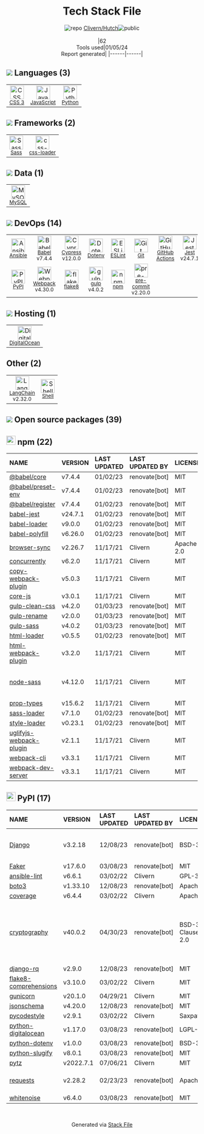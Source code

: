 <!--
&lt;--- Readme.md Snippet without images Start ---&gt;
## Tech Stack
Clivern/Hutch is built on the following main stack:

- [DigitalOcean](https://www.digitalocean.com/) – Cloud Hosting
- [Ansible](http://www.ansible.com/) – Server Configuration and Automation
- [Jest](http://facebook.github.io/jest/) – Javascript Testing Framework
- [gulp](http://gulpjs.com/) – JS Build Tools / JS Task Runners
- [Python](https://www.python.org) – Languages
- [MySQL](http://www.mysql.com) – Databases
- [Sass](http://sass-lang.com/) – CSS Pre-processors / Extensions
- [JavaScript](https://developer.mozilla.org/en-US/docs/Web/JavaScript) – Languages
- [pre-commit](http://jish.github.io/pre-commit/) – Git Tools
- [Webpack](http://webpack.js.org) – JS Build Tools / JS Task Runners
- [Babel](http://babeljs.io/) – JavaScript Compilers
- [ESLint](http://eslint.org/) – Code Review
- [Shell](https://en.wikipedia.org/wiki/Shell_script) – Shells
- [flake8](https://github.com/PyCQA/flake8) – Code Review
- [css-loader](https://github.com/webpack-contrib/css-loader) – CSS Pre-processors / Extensions
- [Cypress](https://www.cypress.io/) – Javascript Testing Framework
- [GitHub Actions](https://github.com/features/actions) – Continuous Integration
- [LangChain](https://github.com/hwchase17/langchain) – Large Language Model Tools

Full tech stack [here](/techstack.md)

&lt;--- Readme.md Snippet without images End ---&gt;

&lt;--- Readme.md Snippet with images Start ---&gt;
## Tech Stack
Clivern/Hutch is built on the following main stack:

- <img width='25' height='25' src='https://img.stackshare.io/service/295/Onjxs6Lw_400x400.jpg' alt='DigitalOcean'/> [DigitalOcean](https://www.digitalocean.com/) – Cloud Hosting
- <img width='25' height='25' src='https://img.stackshare.io/service/663/ElOjna20.png' alt='Ansible'/> [Ansible](http://www.ansible.com/) – Server Configuration and Automation
- <img width='25' height='25' src='https://img.stackshare.io/service/830/jest.png' alt='Jest'/> [Jest](http://facebook.github.io/jest/) – Javascript Testing Framework
- <img width='25' height='25' src='https://img.stackshare.io/service/844/iruTC031.png' alt='gulp'/> [gulp](http://gulpjs.com/) – JS Build Tools / JS Task Runners
- <img width='25' height='25' src='https://img.stackshare.io/service/993/pUBY5pVj.png' alt='Python'/> [Python](https://www.python.org) – Languages
- <img width='25' height='25' src='https://img.stackshare.io/service/1025/logo-mysql-170x170.png' alt='MySQL'/> [MySQL](http://www.mysql.com) – Databases
- <img width='25' height='25' src='https://img.stackshare.io/service/1171/jCR2zNJV.png' alt='Sass'/> [Sass](http://sass-lang.com/) – CSS Pre-processors / Extensions
- <img width='25' height='25' src='https://img.stackshare.io/service/1209/javascript.jpeg' alt='JavaScript'/> [JavaScript](https://developer.mozilla.org/en-US/docs/Web/JavaScript) – Languages
- <img width='25' height='25' src='https://img.stackshare.io/no-img-open-source.png' alt='pre-commit'/> [pre-commit](http://jish.github.io/pre-commit/) – Git Tools
- <img width='25' height='25' src='https://img.stackshare.io/service/1682/IMG_4636.PNG' alt='Webpack'/> [Webpack](http://webpack.js.org) – JS Build Tools / JS Task Runners
- <img width='25' height='25' src='https://img.stackshare.io/service/2739/-1wfGjNw.png' alt='Babel'/> [Babel](http://babeljs.io/) – JavaScript Compilers
- <img width='25' height='25' src='https://img.stackshare.io/service/3337/Q4L7Jncy.jpg' alt='ESLint'/> [ESLint](http://eslint.org/) – Code Review
- <img width='25' height='25' src='https://img.stackshare.io/service/4631/default_c2062d40130562bdc836c13dbca02d318205a962.png' alt='Shell'/> [Shell](https://en.wikipedia.org/wiki/Shell_script) – Shells
- <img width='25' height='25' src='https://img.stackshare.io/service/4838/default_c37162891c64eca7fafe782d9c191e409aae1e93.png' alt='flake8'/> [flake8](https://github.com/PyCQA/flake8) – Code Review
- <img width='25' height='25' src='https://img.stackshare.io/service/8074/default_d2b16fd6997fb2e164de645a34f9b8d5a880d999.png' alt='css-loader'/> [css-loader](https://github.com/webpack-contrib/css-loader) – CSS Pre-processors / Extensions
- <img width='25' height='25' src='https://img.stackshare.io/service/9231/default_66c5c1a197dcd0232e41e4ab6299d119b4e165b3.png' alt='Cypress'/> [Cypress](https://www.cypress.io/) – Javascript Testing Framework
- <img width='25' height='25' src='https://img.stackshare.io/service/11563/actions.png' alt='GitHub Actions'/> [GitHub Actions](https://github.com/features/actions) – Continuous Integration
- <img width='25' height='25' src='https://img.stackshare.io/service/48790/default_5b6c6b73f1ff3775c85d2a1ba954cb87e30cbf13.jpg' alt='LangChain'/> [LangChain](https://github.com/hwchase17/langchain) – Large Language Model Tools

Full tech stack [here](/techstack.md)

&lt;--- Readme.md Snippet with images End ---&gt;
-->
<div align="center">

# Tech Stack File
![](https://img.stackshare.io/repo.svg "repo") [Clivern/Hutch](https://github.com/Clivern/Hutch)![](https://img.stackshare.io/public_badge.svg "public")
<br/><br/>
|62<br/>Tools used|01/05/24 <br/>Report generated|
|------|------|
</div>

## <img src='https://img.stackshare.io/languages.svg'/> Languages (3)
<table><tr>
  <td align='center'>
  <img width='36' height='36' src='https://img.stackshare.io/service/6727/css.png' alt='CSS 3'>
  <br>
  <sub><a href="https://developer.mozilla.org/en-US/docs/Web/CSS/CSS3">CSS 3</a></sub>
  <br>
  <sub></sub>
</td>

<td align='center'>
  <img width='36' height='36' src='https://img.stackshare.io/service/1209/javascript.jpeg' alt='JavaScript'>
  <br>
  <sub><a href="https://developer.mozilla.org/en-US/docs/Web/JavaScript">JavaScript</a></sub>
  <br>
  <sub></sub>
</td>

<td align='center'>
  <img width='36' height='36' src='https://img.stackshare.io/service/993/pUBY5pVj.png' alt='Python'>
  <br>
  <sub><a href="https://www.python.org">Python</a></sub>
  <br>
  <sub></sub>
</td>

</tr>
</table>

## <img src='https://img.stackshare.io/frameworks.svg'/> Frameworks (2)
<table><tr>
  <td align='center'>
  <img width='36' height='36' src='https://img.stackshare.io/service/1171/jCR2zNJV.png' alt='Sass'>
  <br>
  <sub><a href="http://sass-lang.com/">Sass</a></sub>
  <br>
  <sub></sub>
</td>

<td align='center'>
  <img width='36' height='36' src='https://img.stackshare.io/service/8074/default_d2b16fd6997fb2e164de645a34f9b8d5a880d999.png' alt='css-loader'>
  <br>
  <sub><a href="https://github.com/webpack-contrib/css-loader">css-loader</a></sub>
  <br>
  <sub></sub>
</td>

</tr>
</table>

## <img src='https://img.stackshare.io/databases.svg'/> Data (1)
<table><tr>
  <td align='center'>
  <img width='36' height='36' src='https://img.stackshare.io/service/1025/logo-mysql-170x170.png' alt='MySQL'>
  <br>
  <sub><a href="http://www.mysql.com">MySQL</a></sub>
  <br>
  <sub></sub>
</td>

</tr>
</table>

## <img src='https://img.stackshare.io/devops.svg'/> DevOps (14)
<table><tr>
  <td align='center'>
  <img width='36' height='36' src='https://img.stackshare.io/service/663/ElOjna20.png' alt='Ansible'>
  <br>
  <sub><a href="http://www.ansible.com/">Ansible</a></sub>
  <br>
  <sub></sub>
</td>

<td align='center'>
  <img width='36' height='36' src='https://img.stackshare.io/service/2739/-1wfGjNw.png' alt='Babel'>
  <br>
  <sub><a href="http://babeljs.io/">Babel</a></sub>
  <br>
  <sub>v7.4.4</sub>
</td>

<td align='center'>
  <img width='36' height='36' src='https://img.stackshare.io/service/9231/default_66c5c1a197dcd0232e41e4ab6299d119b4e165b3.png' alt='Cypress'>
  <br>
  <sub><a href="https://www.cypress.io/">Cypress</a></sub>
  <br>
  <sub>v12.0.0</sub>
</td>

<td align='center'>
  <img width='36' height='36' src='https://img.stackshare.io/service/8067/default_90dcb1286af7685c68df319c764b80704df1155b.png' alt='Dotenv'>
  <br>
  <sub><a href="https://github.com/motdotla/dotenv">Dotenv</a></sub>
  <br>
  <sub></sub>
</td>

<td align='center'>
  <img width='36' height='36' src='https://img.stackshare.io/service/3337/Q4L7Jncy.jpg' alt='ESLint'>
  <br>
  <sub><a href="http://eslint.org/">ESLint</a></sub>
  <br>
  <sub></sub>
</td>

<td align='center'>
  <img width='36' height='36' src='https://img.stackshare.io/service/1046/git.png' alt='Git'>
  <br>
  <sub><a href="http://git-scm.com/">Git</a></sub>
  <br>
  <sub></sub>
</td>

<td align='center'>
  <img width='36' height='36' src='https://img.stackshare.io/service/11563/actions.png' alt='GitHub Actions'>
  <br>
  <sub><a href="https://github.com/features/actions">GitHub Actions</a></sub>
  <br>
  <sub></sub>
</td>

<td align='center'>
  <img width='36' height='36' src='https://img.stackshare.io/service/830/jest.png' alt='Jest'>
  <br>
  <sub><a href="http://facebook.github.io/jest/">Jest</a></sub>
  <br>
  <sub>v24.7.1</sub>
</td>

</tr>
<tr>
  <td align='center'>
  <img width='36' height='36' src='https://img.stackshare.io/service/12572/-RIWgodF_400x400.jpg' alt='PyPI'>
  <br>
  <sub><a href="https://pypi.org/">PyPI</a></sub>
  <br>
  <sub></sub>
</td>

<td align='center'>
  <img width='36' height='36' src='https://img.stackshare.io/service/1682/IMG_4636.PNG' alt='Webpack'>
  <br>
  <sub><a href="http://webpack.js.org">Webpack</a></sub>
  <br>
  <sub>v4.30.0</sub>
</td>

<td align='center'>
  <img width='36' height='36' src='https://img.stackshare.io/service/4838/default_c37162891c64eca7fafe782d9c191e409aae1e93.png' alt='flake8'>
  <br>
  <sub><a href="https://github.com/PyCQA/flake8">flake8</a></sub>
  <br>
  <sub></sub>
</td>

<td align='center'>
  <img width='36' height='36' src='https://img.stackshare.io/service/844/iruTC031.png' alt='gulp'>
  <br>
  <sub><a href="http://gulpjs.com/">gulp</a></sub>
  <br>
  <sub>v4.0.2</sub>
</td>

<td align='center'>
  <img width='36' height='36' src='https://img.stackshare.io/service/1120/lejvzrnlpb308aftn31u.png' alt='npm'>
  <br>
  <sub><a href="https://www.npmjs.com/">npm</a></sub>
  <br>
  <sub></sub>
</td>

<td align='center'>
  <img width='36' height='36' src='https://img.stackshare.io/no-img-open-source.png' alt='pre-commit'>
  <br>
  <sub><a href="http://jish.github.io/pre-commit/">pre-commit</a></sub>
  <br>
  <sub>v2.20.0</sub>
</td>

</tr>
</table>

## <img src='https://img.stackshare.io/hosting.svg'/> Hosting (1)
<table><tr>
  <td align='center'>
  <img width='36' height='36' src='https://img.stackshare.io/service/295/Onjxs6Lw_400x400.jpg' alt='DigitalOcean'>
  <br>
  <sub><a href="https://www.digitalocean.com/">DigitalOcean</a></sub>
  <br>
  <sub></sub>
</td>

</tr>
</table>

## Other (2)
<table><tr>
  <td align='center'>
  <img width='36' height='36' src='https://img.stackshare.io/service/48790/default_5b6c6b73f1ff3775c85d2a1ba954cb87e30cbf13.jpg' alt='LangChain'>
  <br>
  <sub><a href="https://github.com/hwchase17/langchain">LangChain</a></sub>
  <br>
  <sub>v2.32.0</sub>
</td>

<td align='center'>
  <img width='36' height='36' src='https://img.stackshare.io/service/4631/default_c2062d40130562bdc836c13dbca02d318205a962.png' alt='Shell'>
  <br>
  <sub><a href="https://en.wikipedia.org/wiki/Shell_script">Shell</a></sub>
  <br>
  <sub></sub>
</td>

</tr>
</table>


## <img src='https://img.stackshare.io/group.svg' /> Open source packages (39)</h2>

## <img width='24' height='24' src='https://img.stackshare.io/service/1120/lejvzrnlpb308aftn31u.png'/> npm (22)

|NAME|VERSION|LAST UPDATED|LAST UPDATED BY|LICENSE|VULNERABILITIES|
|:------|:------|:------|:------|:------|:------|
|[@babel/core](https://www.npmjs.com/@babel/core)|v7.4.4|01/02/23|renovate[bot] |MIT|N/A|
|[@babel/preset-env](https://www.npmjs.com/@babel/preset-env)|v7.4.4|01/02/23|renovate[bot] |MIT|N/A|
|[@babel/register](https://www.npmjs.com/@babel/register)|v7.4.4|01/02/23|renovate[bot] |MIT|N/A|
|[babel-jest](https://www.npmjs.com/babel-jest)|v24.7.1|01/02/23|renovate[bot] |MIT|N/A|
|[babel-loader](https://www.npmjs.com/babel-loader)|v9.0.0|01/02/23|renovate[bot] |MIT|N/A|
|[babel-polyfill](https://www.npmjs.com/babel-polyfill)|v6.26.0|01/02/23|renovate[bot] |MIT|N/A|
|[browser-sync](https://www.npmjs.com/browser-sync)|v2.26.7|11/17/21|Clivern |Apache-2.0|N/A|
|[concurrently](https://www.npmjs.com/concurrently)|v6.2.0|11/17/21|Clivern |MIT|N/A|
|[copy-webpack-plugin](https://www.npmjs.com/copy-webpack-plugin)|v5.0.3|11/17/21|Clivern |MIT|N/A|
|[core-js](https://www.npmjs.com/core-js)|v3.0.1|11/17/21|Clivern |MIT|N/A|
|[gulp-clean-css](https://www.npmjs.com/gulp-clean-css)|v4.2.0|01/03/23|renovate[bot] |MIT|N/A|
|[gulp-rename](https://www.npmjs.com/gulp-rename)|v2.0.0|01/03/23|renovate[bot] |MIT|N/A|
|[gulp-sass](https://www.npmjs.com/gulp-sass)|v4.0.2|01/03/23|renovate[bot] |MIT|N/A|
|[html-loader](https://www.npmjs.com/html-loader)|v0.5.5|01/02/23|renovate[bot] |MIT|N/A|
|[html-webpack-plugin](https://www.npmjs.com/html-webpack-plugin)|v3.2.0|11/17/21|Clivern |MIT|N/A|
|[node-sass](https://www.npmjs.com/node-sass)|v4.12.0|11/17/21|Clivern |MIT|[CVE-2020-24025](https://github.com/advisories/GHSA-r8f7-9pfq-mjmv) (Moderate)<br/>[](https://github.com/advisories/GHSA-9v62-24cr-58cx) (Moderate)|
|[prop-types](https://www.npmjs.com/prop-types)|v15.6.2|11/17/21|Clivern |MIT|N/A|
|[sass-loader](https://www.npmjs.com/sass-loader)|v7.1.0|01/02/23|renovate[bot] |MIT|N/A|
|[style-loader](https://www.npmjs.com/style-loader)|v0.23.1|01/02/23|renovate[bot] |MIT|N/A|
|[uglifyjs-webpack-plugin](https://www.npmjs.com/uglifyjs-webpack-plugin)|v2.1.1|11/17/21|Clivern |MIT|N/A|
|[webpack-cli](https://www.npmjs.com/webpack-cli)|v3.3.1|11/17/21|Clivern |MIT|N/A|
|[webpack-dev-server](https://www.npmjs.com/webpack-dev-server)|v3.3.1|11/17/21|Clivern |MIT|N/A|


## <img width='24' height='24' src='https://img.stackshare.io/service/12572/-RIWgodF_400x400.jpg'/> PyPI (17)

|NAME|VERSION|LAST UPDATED|LAST UPDATED BY|LICENSE|VULNERABILITIES|
|:------|:------|:------|:------|:------|:------|
|[Django](https://pypi.org/project/Django)|v3.2.18|12/08/23|renovate[bot] |BSD-3-Clause|[CVE-2023-31047](https://github.com/advisories/GHSA-r3xc-prgr-mg9p) (Critical)<br/>[CVE-2023-36053](https://github.com/advisories/GHSA-jh3w-4vvf-mjgr) (High)|
|[Faker](https://pypi.org/project/Faker)|v17.6.0|03/08/23|renovate[bot] |MIT|N/A|
|[ansible-lint](https://pypi.org/project/ansible-lint)|v6.6.1|03/02/22|Clivern |GPL-3.0|N/A|
|[boto3](https://pypi.org/project/boto3)|v1.33.10|12/08/23|renovate[bot] |Apache-2.0|N/A|
|[coverage](https://pypi.org/project/coverage)|v6.4.4|03/02/22|Clivern |Apache-2.0|N/A|
|[cryptography](https://pypi.org/project/cryptography)|v40.0.2|04/30/23|renovate[bot] |BSD-3-Clause,Apache-2.0|[CVE-2023-38325](https://github.com/advisories/GHSA-cf7p-gm2m-833m) (High)<br/>[CVE-2023-49083](https://github.com/advisories/GHSA-jfhm-5ghh-2f97) (Moderate)<br/>[](https://github.com/advisories/GHSA-jm77-qphf-c4w8) (Low)<br/>[](https://github.com/advisories/GHSA-v8gr-m533-ghj9) (Low)<br/>[](https://github.com/advisories/GHSA-5cpq-8wj7-hf2v) (Low)|
|[django-rq](https://pypi.org/project/django-rq)|v2.9.0|12/08/23|renovate[bot] |MIT|N/A|
|[flake8-comprehensions](https://pypi.org/project/flake8-comprehensions)|v3.10.0|03/02/22|Clivern |MIT|N/A|
|[gunicorn](https://pypi.org/project/gunicorn)|v20.1.0|04/29/21|Clivern |MIT|N/A|
|[jsonschema](https://pypi.org/project/jsonschema)|v4.20.0|12/08/23|renovate[bot] |MIT|N/A|
|[pycodestyle](https://pypi.org/project/pycodestyle)|v2.9.1|03/02/22|Clivern |Saxpath|N/A|
|[python-digitalocean](https://pypi.org/project/python-digitalocean)|v1.17.0|03/08/23|renovate[bot] |LGPL-3.0|N/A|
|[python-dotenv](https://pypi.org/project/python-dotenv)|v1.0.0|03/08/23|renovate[bot] |BSD-3-Clause|N/A|
|[python-slugify](https://pypi.org/project/python-slugify)|v8.0.1|03/08/23|renovate[bot] |MIT|N/A|
|[pytz](https://pypi.org/project/pytz)|v2022.7.1|07/06/21|Clivern |MIT|N/A|
|[requests](https://pypi.org/project/requests)|v2.28.2|02/23/23|renovate[bot] |Apache-2.0|[CVE-2023-32681](https://github.com/advisories/GHSA-j8r2-6x86-q33q) (Moderate)|
|[whitenoise](https://pypi.org/project/whitenoise)|v6.4.0|03/08/23|renovate[bot] |MIT|N/A|

<br/>
<div align='center'>

Generated via [Stack File](https://github.com/marketplace/stack-file)
